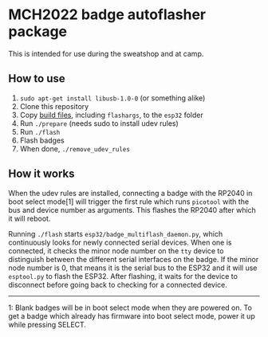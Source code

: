 MCH2022 badge autoflasher package
=================================
This is intended for use during the sweatshop and at camp.

## How to use
1. `sudo apt-get install libusb-1.0-0` (or something alike)
2. Clone this repository
3. Copy [build files](https://github.com/badgeteam/mch2022-image-compile),
   including `flashargs`, to the `esp32` folder
3. Run `./prepare` (needs sudo to install udev rules)
4. Run `./flash`
5. Flash badges
6. When done, `./remove_udev_rules`

## How it works
When the udev rules are installed, connecting a badge with the RP2040 in boot
select mode[1] will trigger the first rule which runs `picotool` with the bus
and device number as arguments. This flashes the RP2040 after which it will
reboot.

Running `./flash` starts `esp32/badge_multiflash_daemon.py`, which continuously
looks for newly connected serial devices. When one is connected, it checks the
minor node number on the `tty` device to distinguish between the different
serial interfaces on the badge. If the minor node number is 0, that means it is
the serial bus to the ESP32 and it will use `esptool.py` to flash the ESP32.
After flashing, it waits for the device to disconnect before going back to
checking for a connected device.

<hr/>
1: Blank badges will be in boot select mode when they are powered on. To get a
badge which already has firmware into boot select mode, power it up while
pressing SELECT.
